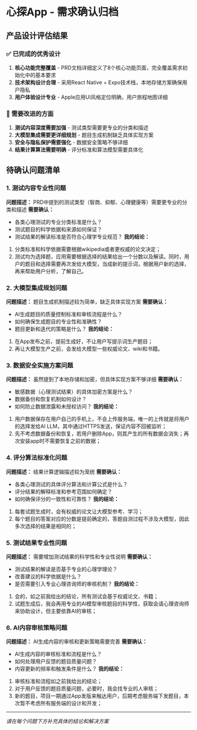 # 心探App - 需求确认归档

## 产品设计评估结果

### ✅ 已完成的优秀设计

1. **核心功能完整覆盖** - PRD文档详细定义了8个核心功能页面，完全覆盖需求初始化中的基本要求
2. **技术架构设计合理** - 采用React Native + Expo技术栈，本地存储方案确保用户隐私
3. **用户体验设计专业** - Apple应用UI风格定位明确，用户旅程地图详细

### 🔧 需要改进的方面

1. **测试内容深度需要加强** - 测试类型需要更专业的分类和描述
2. **大模型集成需要更详细规划** - 题目生成机制缺乏具体实现方案
3. **安全与隐私保护需要强化** - 数据安全策略不够详细
4. **结果计算算法需要明确** - 评分标准和算法模型需要具体化

## 待确认问题清单

### 1. 测试内容专业性问题
**问题描述：** PRD中提到的测试类型（智商、抑郁、心理健康等）需要更专业的分类和描述
**需要确认：**
- 各类心理测试的专业分类标准是什么？
- 测试题目的科学依据和来源如何保证？
- 测试结果的解读标准是否符合心理学专业规范？
**我的结论：**
1. 分类标准和科学依据需要根据wikipedia或者更权威的论文决定；
2. 测试均为选择题，应用需要根据选择的结果给出一个分数以及解读。同时，用户的题目和选择需要再次发给大模型，当成新的提示词，根据用户新的选择，再来帮助用户分析，了解自己。

### 2. 大模型集成规划问题
**问题描述：** 题目生成机制描述较为简单，缺乏具体实现方案
**需要确认：**
- AI生成题目的质量控制标准和审核流程是什么？
- 如何确保生成题目的专业性和准确性？
- 题目更新和迭代的策略是什么？
**我的结论：**
1. 在App发布之前，提前生成好，不让用户写提示词生产题目；
2. 再让大模型生产之前，会发给大模型一些权威论文、wiki和书籍。

### 3. 数据安全实施方案问题
**问题描述：** 虽然提到了本地存储和加密，但具体实现方案不够详细
**需要确认：**
- 敏感数据（心理测试结果）的具体加密方案是什么？
- 数据备份和恢复机制如何设计？
- 如何防止数据泄露和未授权访问？
**我的结论：**
1. 用户数据保存在用户自己的手机上，不会上传服务端，唯一的上传就是将用户的选择发给AI LLM，其中通过HTTPS发送，保证内容不回被监听；
2. 先不考虑数据备份和恢复，若用户删除App，则其产生的所有数据会消失；再次安装app时不需要恢复之前的数据；

### 4. 评分算法标准化问题
**问题描述：** 结果计算逻辑描述较为笼统
**需要确认：**
- 各类心理测试的具体评分算法和计算公式是什么？
- 评分结果的解释标准和参考范围如何确定？
- 如何确保评分的一致性和可靠性？
**我的结论：**
1. 每套试题生成时，会有权威的论文让大模型参考、学习；
2. 每个题目的答案对应的分数是提前确定的，答题自测过程不涉及大模型，因此多次选择的结果是相同的；

### 5. 测试结果专业性问题
**问题描述：** 需要增加测试结果的科学性和专业性说明
**需要确认：**
- 测试结果的解读是否基于专业的心理学理论？
- 改善建议的科学依据是什么？
- 是否需要引入专业心理咨询师的审核机制？
**我的结论：**
1. 会的，如之前我给出的结论，所有测试会基于权威论文、书籍；
2. 试题生成后，我会再用专业的AI模型审核题目的科学性，获取会请心理咨询师来协助设计，但主要依靠AI的审核；

### 6. AI内容审核策略问题
**问题描述：** AI生成内容的审核和更新策略需要完善
**需要确认：**
- AI生成内容的审核标准和流程是什么？
- 如何处理用户反馈的题目质量问题？
- 内容更新的频率和触发条件是什么？
**我的结论：**
1. 审核标准和流程如之前我给出的结论；
2. 对于用户反馈的题目质量问题，必要时，我会找专业的人审核；
3. 新的题目，项目一期通过App发版来触达用户，后期考虑服务端下发题目，本次暂不考虑所有服务端的设计和开发；

---

*请在每个问题下方补充具体的结论和解决方案*